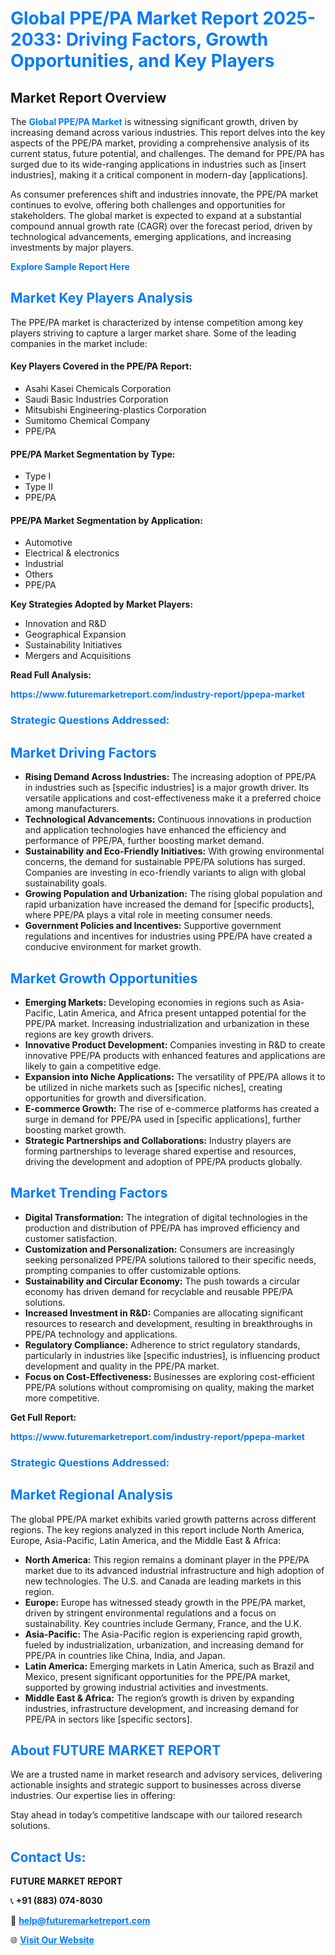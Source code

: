 <h1 style="color: #007BFF;">Global PPE/PA Market Report 2025-2033: Driving Factors, Growth Opportunities, and Key Players</h1>

<section id="overview">
<h2>Market Report Overview</h2>
<p>The <a href="https://www.futuremarketreport.com/industry-report/ppepa-market" style="color: #007BFF; text-decoration: none;"><strong>Global PPE/PA Market</strong></a> is witnessing significant growth, driven by increasing demand across various industries. This report delves into the key aspects of the PPE/PA market, providing a comprehensive analysis of its current status, future potential, and challenges. The demand for PPE/PA has surged due to its wide-ranging applications in industries such as [insert industries], making it a critical component in modern-day [applications].</p>
<p>As consumer preferences shift and industries innovate, the PPE/PA market continues to evolve, offering both challenges and opportunities for stakeholders. The global market is expected to expand at a substantial compound annual growth rate (CAGR) over the forecast period, driven by technological advancements, emerging applications, and increasing investments by major players.</p>
</section>

<section id="overview">
<p><a href="https://www.futuremarketreport.com/request-sample/reportId=97414" style="color: #007BFF; text-decoration: none;"><strong>Explore Sample Report Here</strong></a></p>
</section>

<section id="key-players">
<h2 style="color: #007BFF;">Market Key Players Analysis</h2>
<p>The PPE/PA market is characterized by intense competition among key players striving to capture a larger market share. Some of the leading companies in the market include:</p>
<h4>Key Players Covered in the PPE/PA Report:</h4>
<ul><li>Asahi Kasei Chemicals Corporation</li><li>Saudi Basic Industries Corporation</li><li>Mitsubishi Engineering-plastics Corporation</li><li>Sumitomo Chemical Company</li><li>PPE/PA</li></ul>
<h4>PPE/PA Market Segmentation by Type:</h4>
<ul><li>Type I</li><li>Type II</li><li>PPE/PA</li></ul>

<h4>PPE/PA Market Segmentation by Application:</h4>
<ul><li>Automotive</li><li>Electrical &amp; electronics</li><li>Industrial</li><li>Others</li><li>PPE/PA</li></ul>
<p><strong>Key Strategies Adopted by Market Players:</strong></p>
<ul>
<li>Innovation and R&D</li>
<li>Geographical Expansion</li>
<li>Sustainability Initiatives</li>
<li>Mergers and Acquisitions</li>
</ul>
</section>

<section>
<p><strong>Read Full Analysis: </strong></p><a href="https://www.futuremarketreport.com/industry-report/ppepa-market" style="color: #007BFF; text-decoration: none;"><strong>https://www.futuremarketreport.com/industry-report/ppepa-market</strong></a>
<h3 style="color: #007BFF;">Strategic Questions Addressed:</h3>
</section>

<section id="driving-factors">
<h2 style="color: #007BFF;">Market Driving Factors</h2>
<ul>
<li><strong>Rising Demand Across Industries:</strong> The increasing adoption of PPE/PA in industries such as [specific industries] is a major growth driver. Its versatile applications and cost-effectiveness make it a preferred choice among manufacturers.</li>
<li><strong>Technological Advancements:</strong> Continuous innovations in production and application technologies have enhanced the efficiency and performance of PPE/PA, further boosting market demand.</li>
<li><strong>Sustainability and Eco-Friendly Initiatives:</strong> With growing environmental concerns, the demand for sustainable PPE/PA solutions has surged. Companies are investing in eco-friendly variants to align with global sustainability goals.</li>
<li><strong>Growing Population and Urbanization:</strong> The rising global population and rapid urbanization have increased the demand for [specific products], where PPE/PA plays a vital role in meeting consumer needs.</li>
<li><strong>Government Policies and Incentives:</strong> Supportive government regulations and incentives for industries using PPE/PA have created a conducive environment for market growth.</li>
</ul>
</section>

<section id="growth-opportunities">
<h2 style="color: #007BFF;">Market Growth Opportunities</h2>
<ul>
<li><strong>Emerging Markets:</strong> Developing economies in regions such as Asia-Pacific, Latin America, and Africa present untapped potential for the PPE/PA market. Increasing industrialization and urbanization in these regions are key growth drivers.</li>
<li><strong>Innovative Product Development:</strong> Companies investing in R&D to create innovative PPE/PA products with enhanced features and applications are likely to gain a competitive edge.</li>
<li><strong>Expansion into Niche Applications:</strong> The versatility of PPE/PA allows it to be utilized in niche markets such as [specific niches], creating opportunities for growth and diversification.</li>
<li><strong>E-commerce Growth:</strong> The rise of e-commerce platforms has created a surge in demand for PPE/PA used in [specific applications], further boosting market growth.</li>
<li><strong>Strategic Partnerships and Collaborations:</strong> Industry players are forming partnerships to leverage shared expertise and resources, driving the development and adoption of PPE/PA products globally.</li>
</ul>
</section>

<section id="trending-factors">
<h2 style="color: #007BFF;">Market Trending Factors</h2>
<ul>
<li><strong>Digital Transformation:</strong> The integration of digital technologies in the production and distribution of PPE/PA has improved efficiency and customer satisfaction.</li>
<li><strong>Customization and Personalization:</strong> Consumers are increasingly seeking personalized PPE/PA solutions tailored to their specific needs, prompting companies to offer customizable options.</li>
<li><strong>Sustainability and Circular Economy:</strong> The push towards a circular economy has driven demand for recyclable and reusable PPE/PA solutions.</li>
<li><strong>Increased Investment in R&D:</strong> Companies are allocating significant resources to research and development, resulting in breakthroughs in PPE/PA technology and applications.</li>
<li><strong>Regulatory Compliance:</strong> Adherence to strict regulatory standards, particularly in industries like [specific industries], is influencing product development and quality in the PPE/PA market.</li>
<li><strong>Focus on Cost-Effectiveness:</strong> Businesses are exploring cost-efficient PPE/PA solutions without compromising on quality, making the market more competitive.</li>
</ul>
</section>

<section>
<p><strong>Get Full Report: </strong></p><a href="https://www.futuremarketreport.com/industry-report/ppepa-market" style="color: #007BFF; text-decoration: none;"><strong>https://www.futuremarketreport.com/industry-report/ppepa-market</strong></a>
<h3 style="color: #007BFF;">Strategic Questions Addressed:</h3>
</section>


<section id="regional-analysis">
<h2 style="color: #007BFF;">Market Regional Analysis</h2>
<p>The global PPE/PA market exhibits varied growth patterns across different regions. The key regions analyzed in this report include North America, Europe, Asia-Pacific, Latin America, and the Middle East & Africa:</p>
<ul>
<li><strong>North America:</strong> This region remains a dominant player in the PPE/PA market due to its advanced industrial infrastructure and high adoption of new technologies. The U.S. and Canada are leading markets in this region.</li>
<li><strong>Europe:</strong> Europe has witnessed steady growth in the PPE/PA market, driven by stringent environmental regulations and a focus on sustainability. Key countries include Germany, France, and the U.K.</li>
<li><strong>Asia-Pacific:</strong> The Asia-Pacific region is experiencing rapid growth, fueled by industrialization, urbanization, and increasing demand for PPE/PA in countries like China, India, and Japan.</li>
<li><strong>Latin America:</strong> Emerging markets in Latin America, such as Brazil and Mexico, present significant opportunities for the PPE/PA market, supported by growing industrial activities and investments.</li>
<li><strong>Middle East & Africa:</strong> The region’s growth is driven by expanding industries, infrastructure development, and increasing demand for PPE/PA in sectors like [specific sectors].</li>
</ul>
</section>

<footer>
<h2 style="color: #007BFF;">About FUTURE MARKET REPORT</h2>
<p>We are a trusted name in market research and advisory services, delivering actionable insights and strategic support to businesses across diverse industries. Our expertise lies in offering:</p>

<p>Stay ahead in today’s competitive landscape with our tailored research solutions.</p>

<h2 style="color: #007BFF;">Contact Us:</h2>
<p><strong>FUTURE MARKET REPORT</strong></p>
<p>📞 <strong>+91 (883) 074-8030</strong></p>
<p>📧 <strong><a href="mailto:help@futuremarketreport.com" style="color: #007BFF;">help@futuremarketreport.com</a></strong></p>
<p>🌐 <strong><a href="https://www.futuremarketreport.com/" style="color: #007BFF;">Visit Our Website</a></strong></p>
</footer>